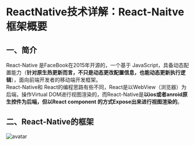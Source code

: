 # ReactNative技术详解：React-Naitve框架概要

## 一、简介

React-Native 是FaceBook在2015年开源的，一个基于 JavaScript，具备动态配置能力（**针对原生热更新而言，不只是动态更改配置信息，也能动态更新执行逻辑**），面向前端开发者的移动端开发框架。  
React-Native和 React的编程思路有些不同，React是以WebView（浏览器）为后端，操作Virtual DOM进行视图渲染的，而React-Native是**以ios或者anroid原生控件为后端，但以React component 的方式Expose出来进行视图渲染的**。

## 二、React-Native的框架

![avatar](https://github.com/knowtheroot/KnowTheRoot_iOS/blob/master/Resources/Imgs/react-native01.png)

